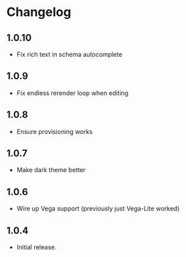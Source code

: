 # Changelog

## 1.0.10
 - Fix rich text in schema autocomplete

## 1.0.9
 - Fix endless rerender loop when editing

## 1.0.8
 - Ensure provisioning works

## 1.0.7
 - Make dark theme better

## 1.0.6
 - Wire up Vega support (previously just Vega-Lite worked)

## 1.0.4

 - Initial release.
